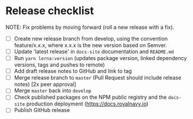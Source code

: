 # Release checklist

NOTE: Fix problems by moving forward (roll a new release with a fix).

- [ ] Create new release branch from develop, using the convention feature/x.x.x, where x.x.x is the new version based on Semver.
- [ ] Update 'latest release' in `docs-site` documentation and `README.md`
- [ ] Run `yarn lerna:version` (updates package version, linked dependency versions, tags and pushes to remote)
- [ ] Add draft release notes to GitHub and link to tag
- [ ] Merge release branch to `master` (Pull Request should include release notes) [2x peer approval]
- [ ] Merge `master` back into `develop`
- [ ] Check published packages on the NPM public registry and the `docs-site` production deployment (https://docs.royalnavy.io)
- [ ] Publish GitHub release
